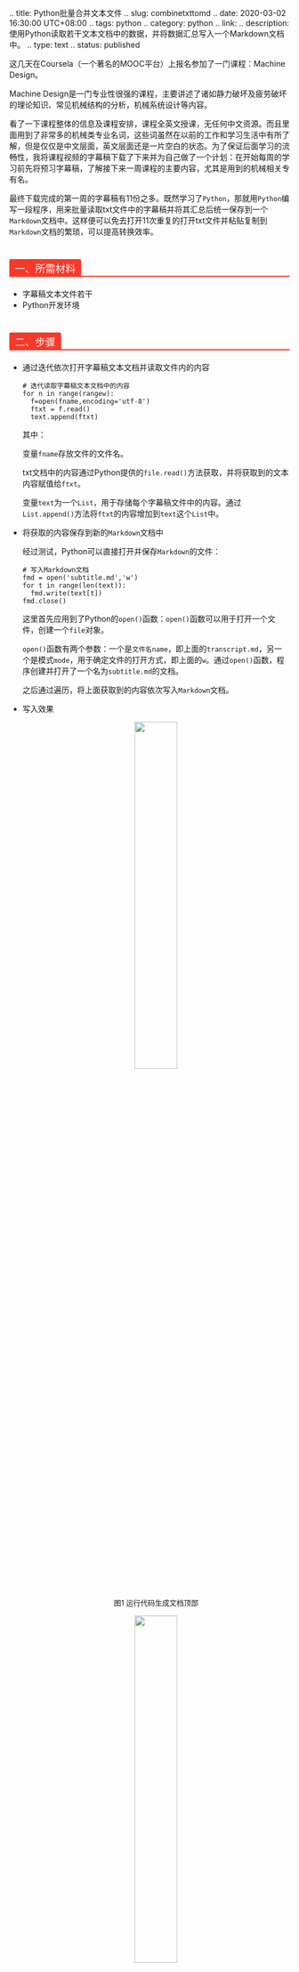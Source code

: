 .. title: Python批量合并文本文件
.. slug: combinetxttomd
.. date: 2020-03-02 16:30:00 UTC+08:00
.. tags: python
.. category: python
.. link: 
.. description: 使用Python读取若干文本文档中的数据，并将数据汇总写入一个Markdown文档中。
.. type: text
.. status: published

这几天在Coursela（一个著名的MOOC平台）上报名参加了一门课程：Machine Design。

Machine Design是一门专业性很强的课程，主要讲述了诸如静力破坏及疲劳破坏的理论知识、常见机械结构的分析，机械系统设计等内容。

<!-- TEASER_END -->

看了一下课程整体的信息及课程安排，课程全英文授课，无任何中文资源。而且里面用到了非常多的机械类专业名词，这些词虽然在以前的工作和学习生活中有所了解，但是仅仅是中文层面，英文层面还是一片空白的状态。为了保证后面学习的流畅性，我将课程视频的字幕稿下载了下来并为自己做了一个计划：在开始每周的学习前先将预习字幕稿，了解接下来一周课程的主要内容，尤其是用到的机械相关专有名。

最终下载完成的第一周的字幕稿有11份之多。既然学习了`Python`，那就用`Python`编写一段程序，用来批量读取txt文件中的字幕稿并将其汇总后统一保存到一个`Markdown`文档中。这样便可以免去打开11次重复的打开txt文件并粘贴复制到`Markdown`文档的繁琐，可以提高转换效率。

<h1 data-tool="mdnice编辑器" style="margin-top: 40px; margin-bottom: 20px; font-weight: bold; color: black; border-bottom: 2px solid rgb(248,57,41); font-size: 1.3em;"><span style="display: inline-block; font-weight: normal; background: rgb(248,57,41); color: #ffffff; padding: 3px 10px 1px; border-top-right-radius: 3px; border-top-left-radius: 3px; margin-right: 3px;">一、所需材料</span></h1>

* 字幕稿文本文件若干
* Python开发环境

<h1 data-tool="mdnice编辑器" style="margin-top: 40px; margin-bottom: 20px; font-weight: bold; color: black; border-bottom: 2px solid rgb(248,57,41); font-size: 1.3em;"><span style="display: inline-block; font-weight: normal; background: rgb(248,57,41); color: #ffffff; padding: 3px 10px 1px; border-top-right-radius: 3px; border-top-left-radius: 3px; margin-right: 3px;">二、步骤</span></h1>

* 通过迭代依次打开字幕稿文本文档并读取文件内的内容

  

  ```
  # 迭代读取字幕稿文本文档中的内容
  for n in range(rangew):
  	f=open(fname,encoding='utf-8')
  	ftxt = f.read()
  	text.append(ftxt)
  ```

  

  其中：

  变量`fname`存放文件的文件名。

  txt文档中的内容通过Python提供的`file.read()`方法获取，并将获取到的文本内容赋值给`ftxt`。

  变量`text`为一个`List`，用于存储每个字幕稿文件中的内容。通过`List.append()`方法将`ftxt`的内容增加到`text`这个`List`中。

* 将获取的内容保存到新的`Markdown`文档中

  经过测试，Python可以直接打开并保存`Markdown`的文件：

  

  ```
  # 写入Markdown文档
  fmd = open('subtitle.md','w')
  for t in range(len(text)):
  	fmd.write(text[t])
  fmd.close()
  ```

  

  这里首先应用到了Python的`open()`函数：`open()`函数可以用于打开一个文件，创建一个`file`对象。

  `open()`函数有两个参数：一个是`文件名name`，即上面的`transcript.md`，另一个是模式`mode`，用于确定文件的打开方式，即上面的`w`。通过`open()`函数，程序创建并打开了一个名为`subtitle.md`的文档。

  之后通过遍历，将上面获取到的内容依次写入`Markdown`文档。

* 写入效果

  <p><center><img src="https://gitee.com/qianbi_tou/uploadpic/raw/master/20200302/20030201.png" width="40%"></center></p>

  <center><font size=2>图1 运行代码生成文档顶部</font></center>

  <p><center><img src="https://gitee.com/qianbi_tou/uploadpic/raw/master/20200302/20030202.png" width="40%"></center></p>

  <center><font size=2>图2 运行代码生成文档（两字幕稿之间）</font></center>
  
  总结一下，程序的功能算是完成了，但是汇总后的稿件看着好不舒服：
  
  <p><center><img src="https://gitee.com/qianbi_tou/uploadpic/raw/master/expression/unhappy.jpg" width="20%"></center></p>
  
  1. 生成的文件没有目录不方便快速定位不同字幕稿；
  2. 不同字幕稿之间没有明显的分界，不方便阅读和查找；
  3. 句子断句跟随视频，中间很多被换行符断开，阅读不便。

<h1 data-tool="mdnice编辑器" style="margin-top: 40px; margin-bottom: 20px; font-weight: bold; color: black; border-bottom: 2px solid rgb(248,57,41); font-size: 1.3em;"><span style="display: inline-block; font-weight: normal; background: rgb(248,57,41); color: #ffffff; padding: 3px 10px 1px; border-top-right-radius: 3px; border-top-left-radius: 3px; margin-right: 3px;">三、修改</span></h1>

分析一下，其实解决起来还是很简单的：

* `Markdown`文档中加入目录

`Markdown`中，要加入目录，只需要在文档正文前加入`[toc]`即可。

这里通过向文档中写入字幕稿前先写入`[toc]`的方式解决。

* 为文本增加标题

为了增加辨识度且便于在文档中阅读，需要为每段字幕稿在开始的位置加入标题。

这里通过为获取到的文本前和后增加对应字符串的方式解决。

* 查找并替换文档中的换行符`\n`。

这里选择通过使用`Python`的`replace()`方法将文本中的换行符`\n`替换掉，换成空格。

`replace()`方法需要输入2个参数，第一个参数即旧字符串（需要被替换掉的字符串），第二个参数即新字符串（需要的字符串）。

修改后的代码：



```
# 1 迭代读取字幕稿文本文档中的内容
for n in range(rangew):
	f=open(fname,encoding='utf-8')
	ftxt = f.read()
    
    # 替换换行符为空格
	chtxt = ftxt.replace('\n', ' ')
    
    # 为Markdown文档插入标题
	addfilename = '#Subtitle-' + str(n+1) + '\n' + chtxt 
	text.append(addfilename)
    
# 2 写入Markdown文档
fmd = open('transcript.md','w+')

# 写入目录
fmd.write('[toc]\n')

for t in range(len(text)):
	fmd.write(text[t])
    
    # 当前文档内容写入完成后加入换行符隔开两段内容
	fmd.write('\n')
fmd.close()
```



代码修改后的运行效果：

<p><center><img src="https://gitee.com/qianbi_tou/uploadpic/raw/master/20200302/20030205.png" width="40%"></center></p>

<center><font size=2>图3 修改代码后生成文档</font></center>

<p><center><img src="https://gitee.com/qianbi_tou/uploadpic/raw/master/20200302/20030204.png" width="40%"></center></p>

<center><font size=2>图4 修改代码后生成文档（两字幕稿之间）</font></center>

<h1 data-tool="mdnice编辑器" style="margin-top: 40px; margin-bottom: 20px; font-weight: bold; color: black; border-bottom: 2px solid rgb(248,57,41); font-size: 1.3em;"><span style="display: inline-block; font-weight: normal; background: rgb(248,57,41); color: #ffffff; padding: 3px 10px 1px; border-top-right-radius: 3px; border-top-left-radius: 3px; margin-right: 3px;">四、总结</span></h1>

对比代码修改前后生成的`Markdown`文档，代码修改后的文档颜值增加明显，十分便于阅读。

以后工作中再遇到需要进行文字稿的批量汇总，调整一下代码就可以嗖的一下完成，可以为自己节省出更多的时间给思考问题。

<p><center><img src="https://gitee.com/qianbi_tou/uploadpic/raw/master/expression/happy.gif" width="20%"></center></p>

****

<center><a rel="license" href="http://creativecommons.org/licenses/by-nc-sa/4.0/"><img alt="知识共享许可协议" style="border-width:0" src="https://i.creativecommons.org/l/by-nc-sa/4.0/88x31.png" /></a><br />本作品采用<a rel="license" href="http://creativecommons.org/licenses/by-nc-sa/4.0/">知识共享署名-非商业性使用-相同方式共享 4.0 国际许可协议</a>进行许可。</center>



<p><center><img src="https://gitee.com/qianbi_tou/uploadpic/raw/master/20200229/qrcode.jpg" width="20%"></center></p>

<center>如果你有什么想要和我交流的内容，欢迎关注我的微信公众号并留言︿(￣︶￣)︿</center>